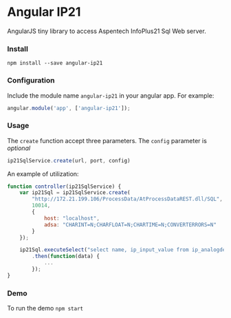 # Angular IP21

AngularJS tiny library to access Aspentech InfoPlus21 Sql Web server.

### Install

```
npm install --save angular-ip21
```

### Configuration
Include the module name ```angular-ip21``` in your angular app. For example:
```javascript
angular.module('app', ['angular-ip21']);
```
### Usage
The ```create``` function accept three parameters. The ```config``` parameter is *optional*
```javascript
ip21SqlService.create(url, port, config)
```
An example of utilization:
```javascript
function controller(ip21SqlService) {
    var ip21Sql = ip21SqlService.create(
        "http://172.21.199.106/ProcessData/AtProcessDataREST.dll/SQL", // url
        10014,                                                         // port
        {                                                              // config
            host: "localhost",
            adsa: "CHARINT=N;CHARFLOAT=N;CHARTIME=N;CONVERTERRORS=N"
        }
    });

    ip21Sql.executeSelect("select name, ip_input_value from ip_analogdef where name like 'MUT-012%'")
        .then(function(data) {
            ...
        });
}
```

### Demo

To run the demo ```npm start```